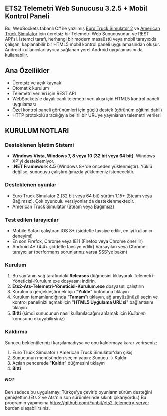 ## ETS2 Telemetri Web Sunucusu 3.2.5 + Mobil Kontrol Paneli

Bu, WebSockets tabanlı C# ile yazılmış [Euro Truck Simulator 2](http://www.eurotrucksimulator2.com/) ve [American Truck Simulator](http://www.americantrucksimulator.com/) için ücretsiz bir Telemetri Web Sunucusudur. ve REST API'si. İstemci tarafı, herhangi bir modern masaüstü veya mobil tarayıcıda çalışan, kaplanabilir bir HTML5 mobil kontrol paneli uygulamasından oluşur. Android kullanıcıları ayrıca sağlanan yerel Android uygulamasını da kullanabilir.   

## Ana Özellikler

- Ücretsiz ve açık kaynak
- Otomatik kurulum
- Telemetri verileri için REST API
- WebSockets'e dayalı canlı telemetri veri akışı için HTML5 kontrol paneli uygulaması 
- Özel kontrol paneli görünümleri için güçlü destek (görünüm eğitimi dahil)
- HTTP protokolü aracılığıyla belirli bir URL'ye yayınlanan telemetri verileri

## KURULUM NOTLARI

### Desteklenen İşletim Sistemi

- **Windows Vista, Windows 7, 8 veya 10 (32 bit veya 64 bit)**. Windows XP'yi desteklemiyor.
- **.NET Framework 4.5** (Windows 8+'de önceden yüklenmiştir). Yüklü değilse, sunucuyu çalıştırdığınızda yüklemeniz istenecektir. 

### Desteklenen oyunlar

- Euro Truck Simulator 2 (32 bit veya 64 bit) sürüm 1.15+ (Steam veya Bağımsız). Çok oyunculu versiyonlar da desteklenmektedir. 
- American Truck Simulator (Steam veya Bağımsız)

### Test edilen tarayıcılar

- Mobile Safari çalıştıran iOS 8+ (şiddetle tavsiye edilir, en iyi kullanıcı deneyimi)
- En son Firefox, Chrome veya IE11 (Firefox veya Chrome önerilir)
- Android 4+ (4.4+ şiddetle tavsiye edilir) Varsayılan veya Chrome tarayıcılar (performans sorunlarınız varsa SSS'ye bakın)

### Kurulum

1. Bu sayfanın sağ tarafındaki **Releases** düğmesini tıklayarak Telemetri-Yöneticisi-Kurulum.exe dosyasını indirin. 
2. **Ets2-Ats-Telemetri-Yöneticisi-Kurulum.exe** dosyasını çalıştırın 
3. Kurulumu gerçekleştirmek için "**Yükle**" butonuna tıklayın 
4. Kurulum tamamlandığında "**Tamam**"ı tıklayın, ağ arayüzünüzü seçin ve kontrol panelinizi açmak için "**HTML5 Uygulama URL'si**" bağlantısını tıklayın
5. **Bitti** (şimdi sunucunun nasıl kullanılacağını anlamak için *Kullanım* konusunu okuyabilirsiniz)

### Kaldırma

Sunucu beklentilerinizi karşılamadıysa ve onu kaldırmaya karar verirseniz:

1. Euro Truck Simulator / American Truck Simulator'dan çıkış
2. Sunucunun menüsünden seçim yapın: Sunucu -> Kaldır
3. Açılan pencerede "**Kaldır**" düğmesini tıklayın
4. **Bitti**

##### NOT #####

Ben sadece bu uygulamayı Türkçe'ye çevirip oyunların sürüm desteğini genişlettim.(Ets 2 ve Ats'nin son sürümlerinde sıkıntı çıkarıyordu.)
Bu programın yapımcına https://github.com/Funbit/ets2-telemetry-server burdan ulaşabilirsiniz.
